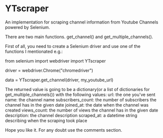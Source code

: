 # YTscraper
An implementation for scraping channel information from Youtube Channels powered by Selenium.

There are two main functions. get_channel() and get_multiple_channels().

First of all, you need to create a Selenium driver and use one of the functions I mentionated e.g.:

from selenium import webdriver
import YTscraper

driver = webdriver.Chrome("chromedriver")

data = YTscraper.get_channel(driver, my_youtube_url)

The returned value is going to be a dictionary(or a list of dictionaries for get_multiple_channels()) with the following values:
url: the one you've sent
name: the channel name
subscribers_count: the number of subscribers the channel has in the given date
joined_at: the date when the channel was created
views_count: the number of views the channel has in the given date
description: the channel description
scraped_at: a datetime string describing when the scraping took place

Hope you like it. For any doubt use the comments section.
